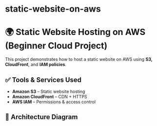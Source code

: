 # static-website-on-aws
# 🌍 Static Website Hosting on AWS (Beginner Cloud Project)

This project demonstrates how to host a static website on AWS using **S3, CloudFront**, and **IAM policies**.

## ✅ Tools & Services Used
- **Amazon S3** – Static website hosting
- **Amazon CloudFront** – CDN + HTTPS
- **AWS IAM** – Permissions & access control

## 📐 Architecture Diagram

